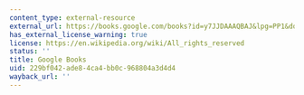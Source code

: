 ```yaml
---
content_type: external-resource
external_url: https://books.google.com/books?id=y7JJDAAAQBAJ&lpg=PP1&dq=Handbook%20of%20Landscape%20Archaeology&pg=PP1#v=onepage&q&f=false
has_external_license_warning: true
license: https://en.wikipedia.org/wiki/All_rights_reserved
status: ''
title: Google Books
uid: 229bf042-ade8-4ca4-bb0c-968804a3d4d4
wayback_url: ''
---
```

